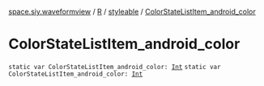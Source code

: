 [space.siy.waveformview](../../index.md) / [R](../index.md) / [styleable](index.md) / [ColorStateListItem_android_color](./-color-state-list-item_android_color.md)

# ColorStateListItem_android_color

`static var ColorStateListItem_android_color: `[`Int`](https://kotlinlang.org/api/latest/jvm/stdlib/kotlin/-int/index.html)
`static var ColorStateListItem_android_color: `[`Int`](https://kotlinlang.org/api/latest/jvm/stdlib/kotlin/-int/index.html)